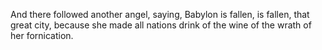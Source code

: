 And there followed another angel, saying, Babylon is fallen, is fallen, that great city, because she made all nations drink of the wine of the wrath of her fornication.
